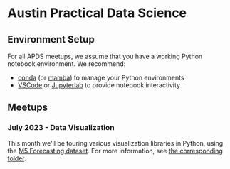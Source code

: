 # Austin Practical Data Science

## Environment Setup

For all APDS meetups, we assume that you have a working Python notebook environment.
We recommend:
 - [conda](https://conda.io/projects/conda/en/stable/user-guide/install/index.html) (or [mamba](https://mamba.readthedocs.io/en/latest/installation.html)) to manage your Python environments
 - [VSCode](https://code.visualstudio.com/download) or [Jupyterlab](https://jupyterlab.readthedocs.io/en/stable/getting_started/installation.html) to provide notebook interactivity

## Meetups

### July 2023 - Data Visualization

This month we'll be touring various visualization libraries in Python,
  using the [M5 Forecasting dataset](https://www.kaggle.com/competitions/m5-forecasting-accuracy/data).
For more information, see [the corresponding folder](./2023-07%20Data%20Visualization/).
